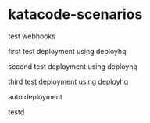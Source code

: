 # katacode-scenarios

test webhooks

first test deployment using deployhq

second test deployment using deployhq

third test deployment using deployhq

auto deployment

testd